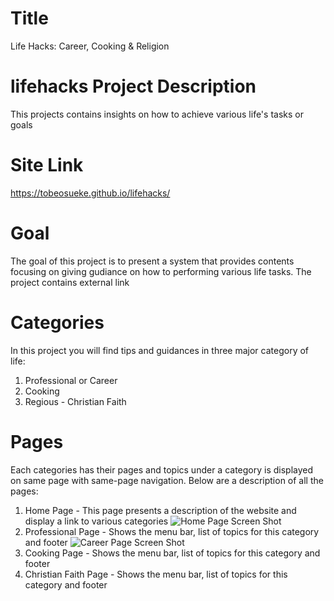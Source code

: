 # Title
Life Hacks: Career, Cooking & Religion

# lifehacks Project Description
This projects contains insights on how to achieve various life's tasks or goals

# Site Link
https://tobeosueke.github.io/lifehacks/

# Goal 
The goal of this project is to present a system that provides contents focusing on giving gudiance on how to performing various life tasks. The project contains external link

# Categories
In this project you will find tips and guidances in three major category of life:
1. Professional or Career
2. Cooking
3. Regious - Christian Faith

# Pages 
Each categories has their pages and topics under a category is displayed on same page with same-page navigation. Below are a description of all the pages:

1. Home Page - This page presents a description of the website and display a link to various categories
![Home Page Screen Shot](readmeimages/image.png)
2. Professional Page - Shows the menu bar, list of topics for this category and footer
![Career Page Screen Shot](readmeimages/image.png)
3. Cooking Page - Shows the menu bar, list of topics for this category and footer
4. Christian Faith Page - Shows the menu bar, list of topics for this category and footer
